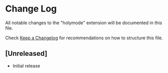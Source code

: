 # Change Log
All notable changes to the "holymode" extension will be documented in this file.

Check [Keep a Changelog](http://keepachangelog.com/) for recommendations on how to structure this file.

## [Unreleased]
- Initial release